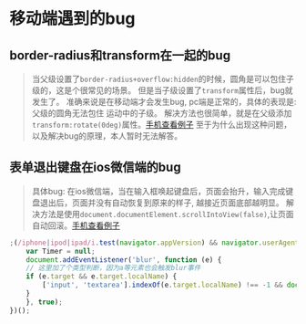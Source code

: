 # 移动端遇到的bug

## border-radius和transform在一起的bug
> 当父级设置了`border-radius+overflow:hidden`的时候，圆角是可以包住子级的，这是个很常见的场景。
但是当子级设置了`transform`属性后，bug就发生了。
> 准确来说是在移动端才会发生bug, pc端是正常的，具体的表现是: 父级的圆角无法包住 运动中的子级。
> 解决方法也很简单，就是在父级添加`transform:rotate(0deg)`属性。[手机查看例子](https://greatweber.github.io/diaryFormCnblogs/phoneBug/border-radius.html)
> 至于为什么出现这种问题，以及解决bug的原理，本人暂时无法解答。

## 表单退出键盘在ios微信端的bug
> 具体bug: 在ios微信端，当在输入框唤起键盘后，页面会抬升，输入完成键盘退出后，页面并没有自动恢复到原来的样子, 越接近页面底部越明显。
> 解决方法是使用`document.documentElement.scrollIntoView(false)`,让页面自动回滚。[手机查看例子](https://greatweber.github.io/diaryFormCnblogs/phoneBug/form.html)

```js
;(/iphone|ipod|ipad/i.test(navigator.appVersion) && navigator.userAgent.indexOf('MicroMessenger') >= 0) && (function () {
    var Timer = null;
    document.addEventListener('blur', function (e) {
    // 这里加了个类型判断，因为a等元素也会触发blur事件
    if (e.target && e.target.localName) {
        ['input', 'textarea'].indexOf(e.target.localName) !== -1 && document.documentElement.scrollIntoView(false)
    }
    }, true);
})();

```
